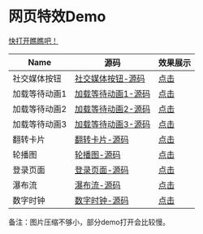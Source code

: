 # 网页特效Demo

[快打开瞧瞧吧！](https://willtien.com/codeBlog/)

| Name          | 源码                                                         | 效果展示                                                     |
| ------------- | ------------------------------------------------------------ | ------------------------------------------------------------ |
| 社交媒体按钮  | [社交媒体按钮-源码](https://github.com/TienOUC/codeBlog/blob/gh-pages/src/mediaButtons.html) | [点击](https://willtien.com/codeBlog/src/mediaButtons.html)  |
| 加载等待动画1 | [加载等待动画1-源码](https://github.com/TienOUC/codeBlog/blob/gh-pages/src/loadingAnimation_1.html) | [点击](https://willtien.com/codeBlog/src/loadingAnimation_1.html) |
| 加载等待动画2 | [加载等待动画2-源码](https://github.com/TienOUC/codeBlog/blob/gh-pages/src/loadingAnimation_2.html) | [点击](https://willtien.com/codeBlog/src/loadingAnimation_2.html) |
| 加载等待动画3 | [加载等待动画3-源码](https://github.com/TienOUC/codeBlog/blob/gh-pages/src/loadingAnimation_3.html) | [点击](https://willtien.com/codeBlog/src/loadingAnimation_3.html) |
| 翻转卡片      | [翻转卡片-源码](https://github.com/TienOUC/codeBlog/blob/gh-pages/src/turnCard.html) | [点击](https://willtien.com/codeBlog/src/turnCard.html) |
| 轮播图        | [轮播图-源码](https://github.com/TienOUC/codeBlog/blob/gh-pages/src/slider.html) | [点击](https://willtien.com/codeBlog/src/slider.html)        |
| 登录页面      | [登录页面-源码](https://github.com/TienOUC/codeBlog/blob/gh-pages/src/signUp.html) | [点击](https://willtien.com/codeBlog/src/signUp.html)        |
| 瀑布流        | [瀑布流-源码](https://github.com/TienOUC/codeBlog/blob/gh-pages/src/waterFall.html) | [点击](https://willtien.com/codeBlog/src/waterFall.html)     |
| 数字时钟      | [数字时钟-源码](https://github.com/TienOUC/codeBlog/blob/gh-pages/src/digitalClock.html) | [点击](https://willtien.com/codeBlog/src/digitalClock.html)  |

备注：图片压缩不够小，部分demo打开会比较慢。


